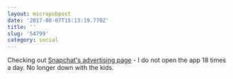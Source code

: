 ```yaml
---
layout: micropubpost
date: '2017-08-07T15:13:19.770Z'
title: ''
slug: '54799'
category: social
---
```

Checking out [Snapchat&#39;s advertising page](https://forbusiness.snapchat.com/) - I do not open the app 18  times a day. No longer down with the kids.
